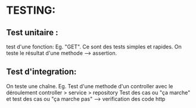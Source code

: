 # TESTING:

## Test unitaire : 
test d'une fonction: Eg. "GET". Ce sont des tests simples et rapides. On teste le résultat d'une methode --> assertion.

## Test d'integration:
On teste une chaîne. Eg. Test d'une methode d'un controller avec le déroulement controller > service > repository
Test des cas ou "ça marche" et test des cas ou "ça marche pas"
--> verification des code http